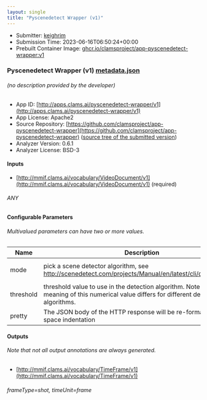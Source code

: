 ```yaml
---
layout: single
title: "Pyscenedetect Wrapper (v1)"
---
```

* Submitter: [keighrim](https://github.com/keighrim)
* Submission Time: 2023-06-16T06:50:24+00:00
* Prebuilt Container Image: [ghcr.io/clamsproject/app-pyscenedetect-wrapper:v1](https://github.com/clamsproject/app-pyscenedetect-wrapper/pkgs/container/app-pyscenedetect-wrapper/v1)


### Pyscenedetect Wrapper (v1) [metadata.json](metadata.json)
###### (no description provided by the developer)

* App ID: [http://apps.clams.ai/pyscenedetect-wrapper/v1](http://apps.clams.ai/pyscenedetect-wrapper/v1)
* App License: Apache2
* Source Repository: [https://github.com/clamsproject/app-pyscenedetect-wrapper](https://github.com/clamsproject/app-pyscenedetect-wrapper) ([source tree of the submitted version](https://github.com/clamsproject/app-pyscenedetect-wrapper/tree/v1))
* Analyzer Version: 0.6.1
* Analyzer License: BSD-3


#### Inputs
* [http://mmif.clams.ai/vocabulary/VideoDocument/v1](http://mmif.clams.ai/vocabulary/VideoDocument/v1) (required)
###### ANY


#### Configurable Parameters
###### Multivalued parameters can have two or more values.

|Name|Description|Type|Multivalued|Default|Choices|
|----|-----------|----|-----------|-------|-------|
|mode|pick a scene detector algorithm, see http://scenedetect.com/projects/Manual/en/latest/cli/detectors.html|string|N|content|**_`content`_**, `threshold`, `adaptive`|
|threshold|threshold value to use in the detection algorithm. Note that the meaning of this numerical value differs for different detector algorithms.|number|N|27||
|pretty|The JSON body of the HTTP response will be re-formatted with 2-space indentation|boolean|N|false|**_`false`_**, `true`|


#### Outputs
###### Note that not all output annotations are always generated.
* [http://mmif.clams.ai/vocabulary/TimeFrame/v1](http://mmif.clams.ai/vocabulary/TimeFrame/v1) 
###### frameType=shot, timeUnit=frame
